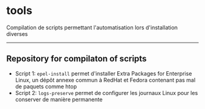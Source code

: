 # tools
Compilation de scripts permettant l'automatisation lors d'installation diverses

---
## Repository for compilaton of scripts
- Script 1: `epel-install` permet d'installer Extra Packages for Enterprise Linux, un dépôt annexe commun à RedHat et Fedora contenant pas mal de paquets comme htop
- Script 2: `logs-preserve` permet de configurer les journaux Linux pour les conserver de manière permanente